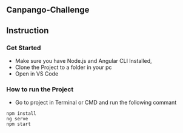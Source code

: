 ## Canpango-Challenge
## Instruction
### Get Started
* Make sure you have  Node.js and Angular CLI Installed,
* Clone the Project to a folder in your pc
* Open in VS Code
### How to run the Project
* Go to project in Terminal or CMD and run the following commant
```
npm install
ng serve  
npm start

```
